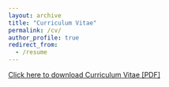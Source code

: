 ```yaml
---
layout: archive
title: "Curriculum Vitae"
permalink: /cv/
author_profile: true
redirect_from:
  - /resume
---
```


<a href ="/files/cv_Amit_.pdf" type="application/pdf">Click here to download Curriculum Vitae [PDF]</a>

